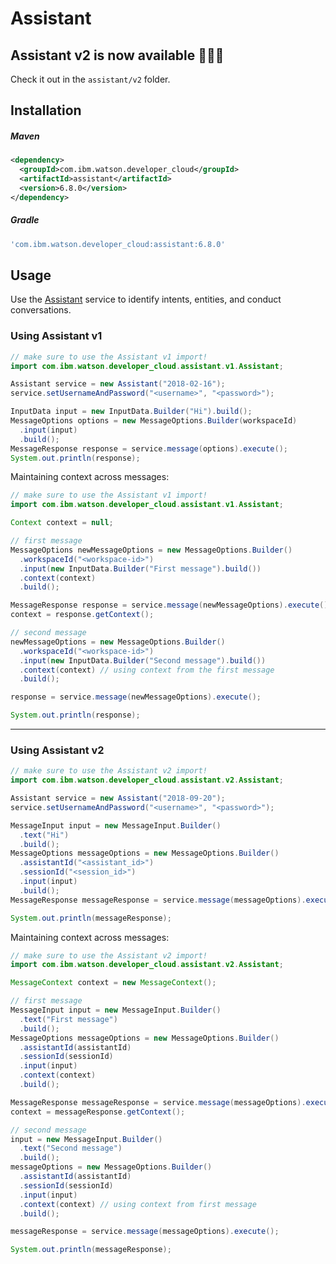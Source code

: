 # Assistant

## Assistant v2 is now available :tada::tada::tada:
Check it out in the `assistant/v2` folder.

## Installation

##### Maven
```xml
<dependency>
  <groupId>com.ibm.watson.developer_cloud</groupId>
  <artifactId>assistant</artifactId>
  <version>6.8.0</version>
</dependency>
```

##### Gradle
```gradle
'com.ibm.watson.developer_cloud:assistant:6.8.0'
```

## Usage
Use the [Assistant][assistant] service to identify intents, entities, and conduct conversations.

### Using Assistant v1
```java
// make sure to use the Assistant v1 import!
import com.ibm.watson.developer_cloud.assistant.v1.Assistant;

Assistant service = new Assistant("2018-02-16");
service.setUsernameAndPassword("<username>", "<password>");

InputData input = new InputData.Builder("Hi").build();
MessageOptions options = new MessageOptions.Builder(workspaceId)
  .input(input)
  .build();
MessageResponse response = service.message(options).execute();
System.out.println(response);
```

Maintaining context across messages:
```java
// make sure to use the Assistant v1 import!
import com.ibm.watson.developer_cloud.assistant.v1.Assistant;

Context context = null;

// first message
MessageOptions newMessageOptions = new MessageOptions.Builder()
  .workspaceId("<workspace-id>")
  .input(new InputData.Builder("First message").build())
  .context(context)
  .build();

MessageResponse response = service.message(newMessageOptions).execute();
context = response.getContext();

// second message
newMessageOptions = new MessageOptions.Builder()
  .workspaceId("<workspace-id>")
  .input(new InputData.Builder("Second message").build())
  .context(context) // using context from the first message
  .build();

response = service.message(newMessageOptions).execute();

System.out.println(response);
```

---

### Using Assistant v2
```java
// make sure to use the Assistant v2 import!
import com.ibm.watson.developer_cloud.assistant.v2.Assistant;

Assistant service = new Assistant("2018-09-20");
service.setUsernameAndPassword("<username>", "<password>");

MessageInput input = new MessageInput.Builder()
  .text("Hi")
  .build();
MessageOptions messageOptions = new MessageOptions.Builder()
  .assistantId("<assistant_id>")
  .sessionId("<session_id>")
  .input(input)
  .build();
MessageResponse messageResponse = service.message(messageOptions).execute();

System.out.println(messageResponse);
```

Maintaining context across messages:
```java
// make sure to use the Assistant v2 import!
import com.ibm.watson.developer_cloud.assistant.v2.Assistant;

MessageContext context = new MessageContext();

// first message
MessageInput input = new MessageInput.Builder()
  .text("First message")
  .build();
MessageOptions messageOptions = new MessageOptions.Builder()
  .assistantId(assistantId)
  .sessionId(sessionId)
  .input(input)
  .context(context)
  .build();

MessageResponse messageResponse = service.message(messageOptions).execute();
context = messageResponse.getContext();

// second message
input = new MessageInput.Builder()
  .text("Second message")
  .build();
messageOptions = new MessageOptions.Builder()
  .assistantId(assistantId)
  .sessionId(sessionId)
  .input(input)
  .context(context) // using context from first message
  .build();

messageResponse = service.message(messageOptions).execute();

System.out.println(messageResponse);
```
[assistant]: https://console.bluemix.net/docs/services/assistant/index.html
